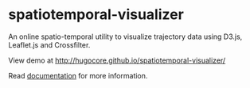spatiotemporal-visualizer
=========================

An online spatio-temporal utility to visualize trajectory data using D3.js, Leaflet.js and Crossfilter.

View demo at http://hugocore.github.io/spatiotemporal-visualizer/

Read [documentation](sigr_63925_project_report.pdf) for more information.
